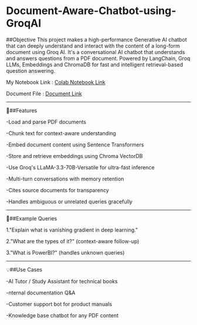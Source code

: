 # Document-Aware-Chatbot-using-GroqAI

##Objective
This project makes a high-performance Generative AI chatbot that can deeply understand and interact with the content of a long-form document using Groq AI.
It's a conversational AI chatbot that understands and answers questions from a PDF document. Powered by LangChain, Groq LLMs, Embeddings and ChromaDB for fast and intelligent retrieval-based question answering.

My Notebook Link : [Colab Notebook Link](https://colab.research.google.com/drive/1Qf_5XOYJC0zu44j8qdSlQlkh9wiUlT2A?usp=sharing)

Document File : [Document Link](https://d2l.ai/d2l-en.pdf)

---

🚀##Features

 -Load and parse PDF documents
 
 -Chunk text for context-aware understanding
 
 -Embed document content using Sentence Transformers
 
 -Store and retrieve embeddings using Chroma VectorDB
 
 -Use Groq's LLaMA-3.3-70B-Versatile for ultra-fast inference
 
 -Multi-turn conversations with memory retention
 
 -Cites source documents for transparency
 
 -Handles ambiguous or unrelated queries gracefully

---

📝##Example Queries
 
 1."Explain what is vanishing gradient in deep learning."
 
 2."What are the types of it?" (context-aware follow-up)
 
 3."What is PowerBI?" (handles unknown queries)

---

💡##Use Cases

-AI Tutor / Study Assistant for technical books

-nternal documentation Q&A

-Customer support bot for product manuals

-Knowledge base chatbot for any PDF content


